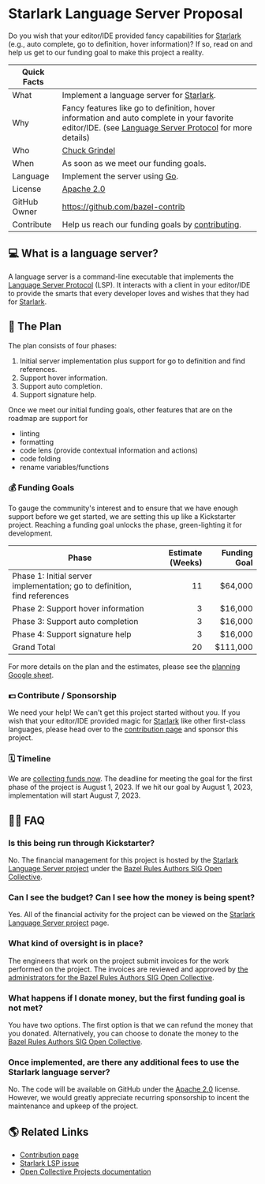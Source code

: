 # Starlark Language Server Proposal

Do you wish that your editor/IDE provided fancy capabilities for [Starlark] (e.g., auto complete, go
to definition, hover information)? If so, read on and help us get to our funding goal to make this
project a reality.

| Quick Facts  |                                                                                                                                                          |
| ------------ | -------------------------------------------------------------------------------------------------------------------------------------------------------- |
| What         | Implement a language server for [Starlark].                                                                                                              |
| Why          | Fancy features like go to definition, hover information and auto complete in your favorite editor/IDE. (see [Language Server Protocol] for more details) |
| Who          | [Chuck Grindel]                                                                                                                                          |
| When         | As soon as we meet our funding goals.                                                                                                                    |
| Language     | Implement the server using [Go].                                                                                                                         |
| License      | [Apache 2.0]                                                                                                                                             |
| GitHub Owner | <https://github.com/bazel-contrib>                                                                                                                       |
| Contribute   | Help us reach our funding goals by [contributing].                                                                                                       |

## 💻 What is a language server?

A language server is a command-line executable that implements the [Language Server Protocol] (LSP).
It interacts with a client in your editor/IDE to provide the smarts that every developer loves and
wishes that they had for [Starlark].

## 📝 The Plan

The plan consists of four phases:

1. Initial server implementation plus support for go to definition and find references.
1. Support hover information.
1. Support auto completion.
1. Support signature help.

Once we meet our initial funding goals, other features that are on the roadmap are support
for

- linting
- formatting
- code lens (provide contextual information and actions)
- code folding
- rename variables/functions

### 💰 Funding Goals

To gauge the community's interest and to ensure that we have enough support before we get started,
we are setting this up like a Kickstarter project. Reaching a funding goal unlocks the phase,
green-lighting it for development.

| Phase                                                                     | Estimate (Weeks) | Funding Goal |
| ------------------------------------------------------------------------- | ---------------: | -----------: |
| Phase 1: Initial server implementation; go to definition, find references |               11 |      $64,000 |
| Phase 2: Support hover information                                        |                3 |      $16,000 |
| Phase 3: Support auto completion                                          |                3 |      $16,000 |
| Phase 4: Support signature help                                           |                3 |      $16,000 |
| Grand Total                                                               |               20 |     $111,000 |

For more details on the plan and the estimates, please see the [planning Google sheet].

### 💵 Contribute / Sponsorship

We need your help! We can't get this project started without you. If you wish that your editor/IDE
provided magic for [Starlark] like other first-class languages, please head over to the [contribution
page] and sponsor this project.

### 🗓️ Timeline

We are [collecting funds now]. The deadline for meeting the goal for the first phase of the project
is August 1, 2023. If we hit our goal by August 1, 2023, implementation will start August 7, 2023.

## 🙋‍♀️ FAQ

### Is this being run through Kickstarter?

No. The financial management for this project is hosted by the [Starlark Language Server project]
under the [Bazel Rules Authors SIG Open Collective].

### Can I see the budget? Can I see how the money is being spent?

Yes. All of the financial activity for the project can be viewed on the [Starlark Language Server
project] page.

### What kind of oversight is in place?

The engineers that work on the project submit invoices for the work performed on the project.
The invoices are reviewed and approved by [the administrators for the Bazel Rules Authors SIG Open
Collective].

### What happens if I donate money, but the first funding goal is not met?

You have two options. The first option is that we can refund the money that you donated.
Alternatively, you can choose to donate the money to the [Bazel Rules Authors SIG Open Collective].

### Once implemented, are there any additional fees to use the Starlark language server?

No. The code will be available on GitHub under the [Apache 2.0] license. However, we would greatly
appreciate recurring sponsorship to incent the maintenance and upkeep of the project.

## 🌎 Related Links

- [Contribution page]
- [Starlark LSP issue]
- [Open Collective Projects documentation]

[Apache 2.0]: https://www.apache.org/licenses/LICENSE-2.0
[Bazel Rules Authors SIG Open Collective]: https://opencollective.com/bazel-rules-authors-sig
[Chuck Grindel]: https://github.com/cgrindel
[Go]: https://go.dev/
[Language Server Protocol]: https://microsoft.github.io/language-server-protocol/
[Open Collective Projects documentation]: https://docs.opencollective.com/help/collectives/projects
[Planning Google sheet]: https://docs.google.com/spreadsheets/d/1IJCaemCIii3V0ClV8MzrZ1Vxx3KQcOt2Eg69Jj7oQYQ/edit?usp=sharing
[Starlark LSP issue]: https://github.com/bazel-contrib/SIG-rules-authors/issues/52
[Starlark Language Server project]: https://opencollective.com/bazel-rules-authors-sig/projects/starlark-language-server
[Starlark]: https://github.com/bazelbuild/starlark/blob/master/spec.md
[collecting funds now]: https://opencollective.com/bazel-rules-authors-sig/projects/starlark-language-server#category-CONTRIBUTE
[contributing]: https://opencollective.com/bazel-rules-authors-sig/projects/starlark-language-server#category-CONTRIBUTE
[contribution page]: https://opencollective.com/bazel-rules-authors-sig/projects/starlark-language-server#category-CONTRIBUTE
[the administrators for the Bazel Rules Authors SIG Open Collective]: https://opencollective.com/bazel-rules-authors-sig#category-ABOUT
